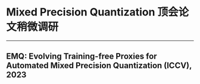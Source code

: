 # Mixed Precision Quantization 顶会论文稍微调研

-----

## EMQ: Evolving Training-free Proxies for Automated Mixed Precision Quantization (ICCV), 2023

